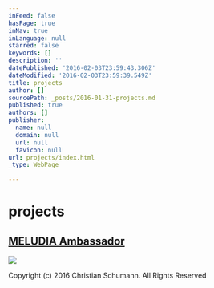 ```yaml
---
inFeed: false
hasPage: true
inNav: true
inLanguage: null
starred: false
keywords: []
description: ''
datePublished: '2016-02-03T23:59:43.306Z'
dateModified: '2016-02-03T23:59:39.549Z'
title: projects
author: []
sourcePath: _posts/2016-01-31-projects.md
published: true
authors: []
publisher:
  name: null
  domain: null
  url: null
  favicon: null
url: projects/index.html
_type: WebPage

---
```

# projects

## [MELUDIA Ambassador][0]
![](https://the-grid-user-content.s3-us-west-2.amazonaws.com/6c874744-892d-4490-a4a0-e669e97441ba.jpg)

Copyright (c) 2016 Christian Schumann. All Rights Reserved

[0]: https://www.youtube.com/watch?v=nFSu10IYMWQ